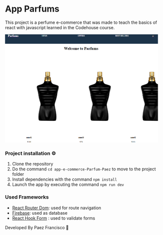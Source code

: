 # App Parfums 

This project is a perfume e-commerce that was made to teach the basics of react with javascript learned in the Codehouse course.

![app](/public/app.png)

### Project installation ⚙

1. Clone the repository 
2. Do the command `cd app-e-commerce-Parfum-Paez` to move to the project folder
3. Install dependencies with the command `npm install`
4. Launch the app by executing the command `npm run dev`


### Used Frameworks

- [React Router Dom](https://reactrouter.com/): used for route navigation
- [Firebase](https://firebase.google.com/): used as database
- [React Hook Form](https://react-hook-form.com/) : used to validate forms

Developed By Paez Francisco 🥽


